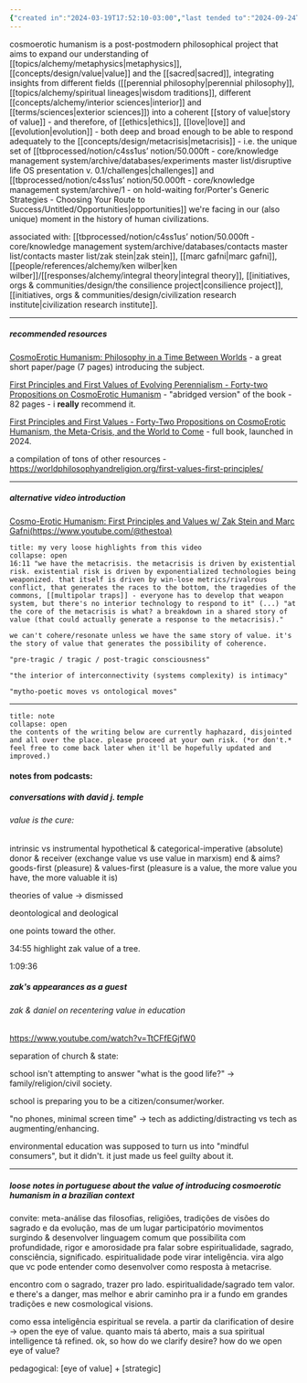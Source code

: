```yaml
---
{"created in":"2024-03-19T17:52:10-03:00","last tended to":"2024-09-24T16:23:06-03:00","tags":["alchemy","concept","metacrisis","philosophy","🌱"],"relevancescore":96,"dg-publish":true,"notestage":["🌱"],"created":"2024-05-04T18:13:54.780-03:00","updated":"2025-06-12T14:22:24.606-03:00","permalink":"/responses/alchemy/cosmoerotic-humanism/","dgPassFrontmatter":true}
---
```


cosmoerotic humanism is a post-postmodern philosophical project that aims to expand our understanding of [[topics/alchemy/metaphysics\|metaphysics]], [[concepts/design/value\|value]] and the [[sacred\|sacred]], integrating insights from different fields ([[perennial philosophy\|perennial philosophy]], [[topics/alchemy/spiritual lineages\|wisdom traditions]], different [[concepts/alchemy/interior sciences\|interior]] and [[terms/sciences\|exterior sciences]]) into a coherent [[story of value\|story of value]] - and therefore, of [[ethics\|ethics]], [[love\|love]] and [[evolution\|evolution]] - both deep and broad enough to be able to respond adequately to the [[concepts/design/metacrisis\|metacrisis]] - i.e. the unique set of [[tbprocessed/notion/c4ss1us’ notion/50.000ft - core/knowledge management system/archive/databases/experiments master list/disruptive life OS presentation v. 0.1/challenges\|challenges]] and [[tbprocessed/notion/c4ss1us’ notion/50.000ft - core/knowledge management system/archive/1 - on hold-waiting for/Porter's Generic Strategies - Choosing Your Route to Success/Untitled/Opportunities\|opportunities]] we're facing in our (also unique) moment in the history of human civilizations.

associated with: [[tbprocessed/notion/c4ss1us’ notion/50.000ft - core/knowledge management system/archive/databases/contacts master list/contacts master list/zak stein\|zak stein]], [[marc gafni\|marc gafni]], [[people/references/alchemy/ken wilber\|ken wilber]]/[[responses/alchemy/integral theory\|integral theory]], [[initiatives, orgs & communities/design/the consilience project\|consilience project]], [[initiatives, orgs & communities/design/civilization research institute\|civilization research institute]].

---
##### recommended resources

[CosmoErotic Humanism: Philosophy in a Time Between Worlds](https://worldphilosophyandreligion.org/dr-marc-gafni-dr-zachary-stein-cosmoerotic-humanism-philosophy-in-a-time-between-worlds/) - a great short paper/page (7 pages) introducing the subject.

[First Principles and First Values of Evolving Perennialism - Forty-two Propositions on CosmoErotic Humanism](https://drive.google.com/file/d/1gmASP2v696diI9XVrWRkHOxUtCoxDkbN/view) - "abridged version" of the book - 82 pages - i **really** recommend it.

[First Principles and First Values - Forty-Two Propositions on CosmoErotic Humanism, the Meta-Crisis, and the World to Come](https://amplifypublishinggroup.com/product/nonfiction/politics-and-current-affairs/first-principles-and-first-values/) - full book, launched in 2024.

a compilation of tons of other resources -  https://worldphilosophyandreligion.org/first-values-first-principles/

---
##### alternative video introduction

[Cosmo-Erotic Humanism: First Principles and Values w/ Zak Stein and Marc Gafni(https://www.youtube.com/@thestoa)](https://www.youtube.com/watch?v=7MZ7X6cBPnM)

```ad-seealso
title: my very loose highlights from this video
collapse: open
16:11 "we have the metacrisis. the metacrisis is driven by existential risk. existential risk is driven by exponentialized technologies being weaponized. that itself is driven by win-lose metrics/rivalrous conflict, that generates the races to the bottom, the tragedies of the commons, [[multipolar traps]] - everyone has to develop that weapon system, but there's no interior technology to respond to it" (...) "at the core of the metacrisis is what? a breakdown in a shared story of value (that could actually generate a response to the metacrisis)."

we can't cohere/resonate unless we have the same story of value. it's the story of value that generates the possibility of coherence.

"pre-tragic / tragic / post-tragic consciousness"

"the interior of interconnectivity (systems complexity) is intimacy"

"mytho-poetic moves vs ontological moves"
```

---
```ad-warning
title: note
collapse: open
the contents of the writing below are currently haphazard, disjointed and all over the place. please proceed at your own risk. (*or don't.* feel free to come back later when it'll be hopefully updated and improved.)
```
#### notes from podcasts:

##### conversations with david j. temple
###### value is the cure:

intrinsic vs instrumental
hypothetical & categorical-imperative (absolute)
donor & receiver (exchange value vs use value in marxism)
end & aims?
goods-first (pleasure) & values-first (pleasure is a value, the more value you have, the more valuable it is)

theories of value -> dismissed

deontological and deological

one points toward the other.

34:55 highlight zak value of a tree.

1:09:36

##### zak's appearances as a guest
###### zak & daniel on recentering value in education

https://www.youtube.com/watch?v=TtCFfEGjfW0

separation of church & state:

school isn't attempting to answer "what is the good life?" -> family/religion/civil society.

school is preparing you to be a citizen/consumer/worker.

"no phones, minimal screen time" -> tech as addicting/distracting vs tech as augmenting/enhancing.

environmental education was supposed to turn us into "mindful consumers", but it didn't. it just made us feel guilty about it.

---
##### loose notes in portuguese about the value of introducing cosmoerotic humanism in a brazilian context

convite: meta-análise das filosofias, religiões, tradições de visões do sagrado e da evolução, mas de um lugar participatório movimentos surgindo & desenvolver linguagem comum que possibilita com profundidade, rigor e amorosidade pra falar sobre espiritualidade, sagrado, consciência, significado. espiritualidade pode virar inteligência. vira algo que vc pode entender como desenvolver como resposta à metacrise.

encontro com o sagrado, trazer pro lado. espiritualidade/sagrado tem valor. e there's a danger, mas melhor e abrir caminho pra ir a fundo em grandes tradições e new cosmological visions.

como essa inteligência espiritual se revela. a partir da clarification of desire -> open the eye of value. quanto mais tá aberto, mais a sua spiritual intelligence tá refined. ok, so how do we clarify desire? how do we open eye of value?

pedagogical:
[eye of value] + [strategic]